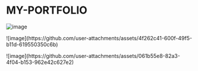 ﻿# MY-PORTFOLIO
![image](https://github.com/user-attachments/assets/b3fdfaac-bd5e-4909-adfa-57f7478b222f)
<p></p>
![image](https://github.com/user-attachments/assets/4f262c41-600f-49f5-b11d-619550350c6b)
<p></p>
![image](https://github.com/user-attachments/assets/061b55e8-82a3-4f04-b153-962e42c627e2)

